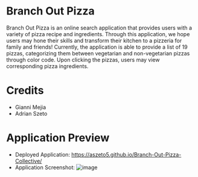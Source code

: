 # Branch Out Pizza
Branch Out Pizza is an online search application that provides users with a variety of pizza recipe and ingredients. Through this application, we hope users may hone their skills and transform their kitchen to a pizzeria for family and friends! Currently, the application is able to provide a list of 19 pizzas, categorizing them between vegetarian and non-vegetarian pizzas through color code. Upon clicking the pizzas, users may view corresponding pizza ingredients. 

# Credits
* Gianni Mejia
* Adrian Szeto

# Application Preview
* Deployed Application: https://aszeto5.github.io/Branch-Out-Pizza-Collective/
* Application Screenshot:
![image](https://user-images.githubusercontent.com/100250064/183558181-509b8e0f-e1ce-448c-8be4-a59ea85aaa0d.png)
